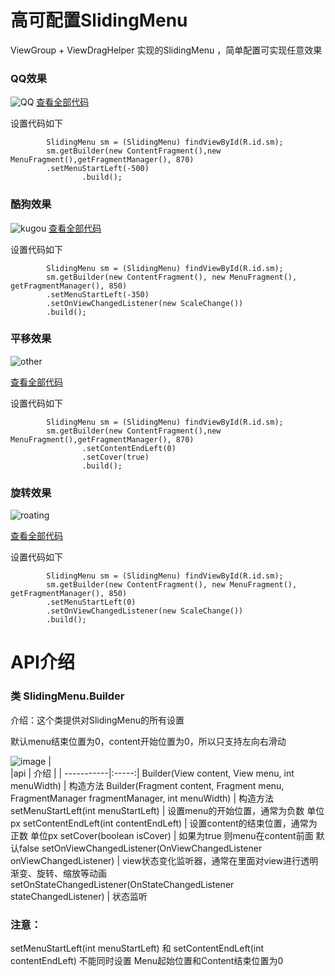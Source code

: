 ﻿
# 高可配置SlidingMenu
ViewGroup + ViewDragHelper 实现的SlidingMenu ，简单配置可实现任意效果
### QQ效果

![QQ](https://github.com/MrJiao/SlidingMenu/blob/master/github_res/QQ.gif)
[查看全部代码](https://github.com/MrJiao/SlidingMenu/blob/master/app/src/main/java/jackson/com/slidingmenu/QQActivity.java)

设置代码如下


```
        SlidingMenu sm = (SlidingMenu) findViewById(R.id.sm);
        sm.getBuilder(new ContentFragment(),new MenuFragment(),getFragmentManager(), 870)
        .setMenuStartLeft(-500)
                .build();
```

### 酷狗效果
![kugou](https://github.com/MrJiao/SlidingMenu/blob/master/github_res/kugou.gif)
[查看全部代码](https://github.com/MrJiao/SlidingMenu/blob/master/app/src/main/java/jackson/com/slidingmenu/KugouActivity.java)

设置代码如下

```
        SlidingMenu sm = (SlidingMenu) findViewById(R.id.sm);
        sm.getBuilder(new ContentFragment(), new MenuFragment(), getFragmentManager(), 850)
        .setMenuStartLeft(-350)
        .setOnViewChangedListener(new ScaleChange())
        .build();
```


### 平移效果

![other](https://github.com/MrJiao/SlidingMenu/blob/master/github_res/other.gif)

[查看全部代码](https://github.com/MrJiao/SlidingMenu/blob/master/app/src/main/java/jackson/com/slidingmenu/Other1Activity.java)

设置代码如下

```
        SlidingMenu sm = (SlidingMenu) findViewById(R.id.sm);
        sm.getBuilder(new ContentFragment(),new MenuFragment(),getFragmentManager(), 870)
                .setContentEndLeft(0)
                .setCover(true)
                .build();
```


### 旋转效果
![roating](https://github.com/MrJiao/SlidingMenu/blob/master/github_res/roating.gif)

[查看全部代码](https://github.com/MrJiao/SlidingMenu/blob/master/app/src/main/java/jackson/com/slidingmenu/XuanZhuanActivity.java)

设置代码如下

```
        SlidingMenu sm = (SlidingMenu) findViewById(R.id.sm);
        sm.getBuilder(new ContentFragment(), new MenuFragment(), getFragmentManager(), 850)
        .setMenuStartLeft(0)
        .setOnViewChangedListener(new ScaleChange())
        .build();
```


# API介绍

### 类 SlidingMenu.Builder
介绍：这个类提供对SlidingMenu的所有设置

默认menu结束位置为0，content开始位置为0，所以只支持左向右滑动

![image](https://github.com/MrJiao/SlidingMenu/blob/master/github_res/api.bmp)
  |  
|api         | 介绍   |
| -----------|:-----:|
Builder(View content, View menu, int menuWidth) | 构造方法
Builder(Fragment content, Fragment menu, FragmentManager fragmentManager, int menuWidth) | 构造方法
setMenuStartLeft(int menuStartLeft) | 设置menu的开始位置，通常为负数 单位px
setContentEndLeft(int contentEndLeft) | 设置content的结束位置，通常为正数 单位px
setCover(boolean isCover) | 如果为true 则menu在content前面 默认false
setOnViewChangedListener(OnViewChangedListener onViewChangedListener) | view状态变化监听器，通常在里面对view进行透明渐变、旋转、缩放等动画
setOnStateChangedListener(OnStateChangedListener stateChangedListener) | 状态监听


### 注意：
setMenuStartLeft(int menuStartLeft) 和 setContentEndLeft(int contentEndLeft)
不能同时设置 Menu起始位置和Content结束位置为0 

